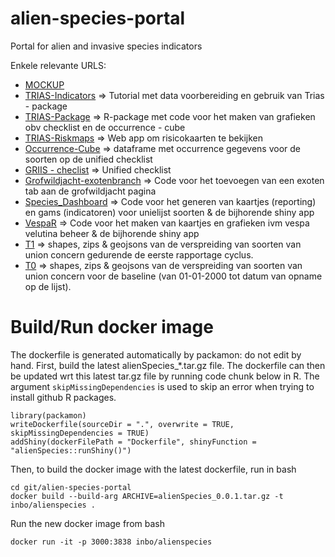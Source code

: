 # alien-species-portal
Portal for alien and invasive species indicators

Enkele relevante URLS:
- [MOCKUP](https://docs.google.com/presentation/d/1-ejJsMfjYXXkaR_6YBeylYouPuT0a6vsJAVW4nY9z1U/edit?usp=sharing)
- [TRIAS-Indicators](https://trias-project.github.io/indicators/) => Tutorial met data voorbereiding en gebruik van Trias - package
- [TRIAS-Package](https://github.com/trias-project/trias) => R-package met code voor het maken van grafieken obv checklist en de occurrence - cube
- [TRIAS-Riskmaps](https://trias-project.github.io/risk-maps/) => Web app om risicokaarten te bekijken 
- [Occurrence-Cube](https://raw.githubusercontent.com/trias-project/occ-cube-alien/master/data/processed/be_alientaxa_cube.csv) => dataframe met occurrence gegevens voor de soorten op de unified checklist
- [GRIIS - checlist](https://www.gbif.org/dataset/6d9e952f-948c-4483-9807-575348147c7e) => Unified checklist
- [Grofwildjacht-exotenbranch](https://github.com/inbo/reporting-rshiny-grofwildjacht/tree/exoten) => Code voor het toevoegen van een exoten tab aan de grofwildjacht pagina
- [Species_Dashboard](https://github.com/inbo/IAS_Species_Dashboard) => Code voor het generen van kaartjes (reporting) en gams (indicatoren) voor unielijst soorten & de bijhorende shiny app
- [VespaR](https://github.com/inbo/vespaR) => Code voor het maken van kaartjes en grafieken ivm vespa velutina beheer & de bijhorende shiny app
- [T1](https://zenodo.org/record/3060173#.YaEEmdBKiUm) => shapes, zips & geojsons van de verspreiding van soorten van union concern gedurende de eerste rapportage cyclus.
- [T0](https://zenodo.org/record/3835756#.YaEE4NBKiUm) => shapes, zips & geojsons van de verspreiding van soorten van union concern voor de baseline (van 01-01-2000 tot datum van opname op de lijst).


# Build/Run docker image

The dockerfile is generated automatically by packamon: do not edit by hand.
First, build the latest alienSpecies_*.tar.gz file. 
The dockerfile can then be updated wrt this latest tar.gz file by running code chunk below in R.
The argument `skipMissingDependencies` is used to skip an error when trying to install github R packages.

```
library(packamon)
writeDockerfile(sourceDir = ".", overwrite = TRUE, skipMissingDependencies = TRUE)
addShiny(dockerFilePath = "Dockerfile", shinyFunction = "alienSpecies::runShiny()")
```

Then, to build the docker image with the latest dockerfile, run in bash

```
cd git/alien-species-portal
docker build --build-arg ARCHIVE=alienSpecies_0.0.1.tar.gz -t inbo/alienspecies .
```

Run the new docker image from bash

```
docker run -it -p 3000:3838 inbo/alienspecies
```
